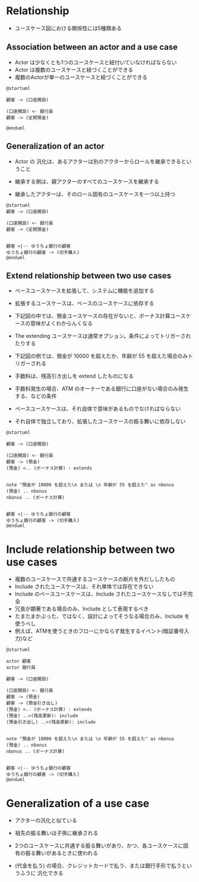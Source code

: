 # Relationship

* ユースケース図における関係性には5種類ある

## Association between an actor and a use case

* Actor は少なくとも1つのユースケースと紐付いていなければならない
* Actor は複数のユースケースと紐づくことができる
* 複数のActorが単一のユースケースと紐づくことができる

```PlantUML
@startuml

顧客 -> (口座開設)

(口座開設) <- 銀行員
顧客 -> (定期預金)

@enduml
```

## Generalization of an actor

* Actor の 汎化は、あるアクターは別のアクターからロールを継承できるということ

* 継承する側は、親アクターのすべてのユースケースを継承する

* 継承したアクターは、そのロール固有のユースケースを一つ以上持つ


```PlantUML
@startuml
顧客 -> (口座開設)

(口座開設) <- 銀行員
顧客 -> (定期預金)


顧客 <|-- ゆうちょ銀行の顧客
ゆうちょ銀行の顧客 -> (切手購入)
@enduml
```
## Extend relationship between two use cases
* ベースユースケースを拡張して、システムに機能を追加する
* 拡張するユースケースは、ベースのユースケースに依存する
* 下記図の中では、預金ユースケースの存在がないと、ボーナス計算ユースケースの意味がよくわからんくなる
* The extending ユースケースは通常オプション。条件によってトリガーされたりする
* 下記図の例では、預金が 10000 を超えたか、年齢が 55 を超えた場合のみトリガーされる
* 手数料は、残高引き出しを extend したものになる
* 手数料発生の場合、ATM のオーナーである銀行に口座がない場合のみ発生する、などの条件

* ベースユースケースは、それ自体で意味があるものでなければならない
* それ自体で独立しており、拡張したユースケースの振る舞いに依存しない


```PlantUML
@startuml

顧客 -> (口座開設)

(口座開設) <- 銀行員
顧客 -> (預金)
(預金) <.. (ボーナス計算) : extends


note "預金が 10000 を超えた\n または \n 年齢が 55 を超えた" as nbonus
(預金) .. nbonus
nbonus .. (ボーナス計算)


顧客 <|-- ゆうちょ銀行の顧客
ゆうちょ銀行の顧客 -> (切手購入)
@enduml
```

# Include relationship between two use cases
* 複数のユースケースで共通するユースケースの断片を外だししたもの
* Include されたユースケースは、それ単体では存在できない
* Include のベースユースケースは、Include されたユースケースなしでは不完全
* 冗長が顕著である場合のみ、Include として表現するべき
* たまたまかぶった、ではなく、設計によってそうなる場合のみ、Include を使うべし
* 例えば、ATMを使うときのフローにかならず発生するイベント(暗証番号入力)など



```PlantUML
@startuml

actor 顧客
actor 銀行員

顧客 -> (口座開設)

(口座開設) <- 銀行員
顧客 -> (預金)
顧客 -> (預金引き出し)
(預金) <.. (ボーナス計算) : extends
(預金) ..>(残高更新): include
(預金引き出し) ..>(残高更新): include


note "預金が 10000 を超えた\n または \n 年齢が 55 を超えた" as nbonus
(預金) .. nbonus
nbonus .. (ボーナス計算)


顧客 <|-- ゆうちょ銀行の顧客
ゆうちょ銀行の顧客 -> (切手購入)
@enduml
```




# Generalization of a use case
* アクターの汎化と似ている
* 祖先の振る舞いは子孫に継承される

* 2つのユースケースに共通する振る舞いがあり、かつ、各ユースケースに固有の振る舞いがあるときに使われる

* (代金を払う) の場合、クレジットカードで払う、または銀行手形で払うというふうに 汎化できる
